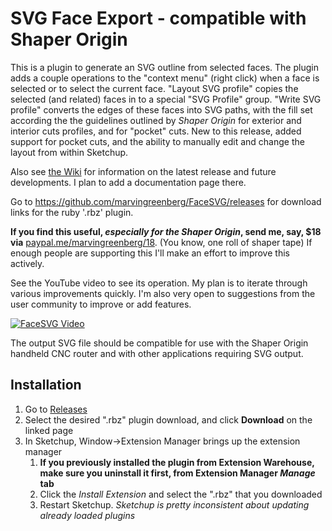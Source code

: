 # SVG Face Export - compatible with Shaper Origin

This is a plugin to generate an SVG outline from selected faces.  The plugin adds a couple operations to the "context menu" (right click) when a face is selected or to select the current face. "Layout SVG profile" copies the selected (and related) faces in to a special "SVG Profile" group.  "Write SVG profile" converts the edges of these faces into SVG paths, with the fill set according the the guidelines outlined by *Shaper Origin* for exterior and interior cuts profiles, and for "pocket" cuts.  New to this release, added support for pocket cuts, and the ability to manually edit and change the layout from within Sketchup.

Also see [the Wiki](https://github.com/marvingreenberg/FaceSVG/wiki) for information on the latest release and future developments.  I plan to add a documentation page there.

Go to https://github.com/marvingreenberg/FaceSVG/releases for download links for the ruby '.rbz' plugin.

**If you find this useful, _especially for the Shaper Origin_, send me, say, $18 via** [paypal.me/marvingreenberg/18](https://paypal.me/marvingreenberg/18).  (You know, one roll of shaper tape) If enough people are supporting this I'll make an effort to improve this actively.

See the YouTube video to see its operation.  My plan is to iterate through various improvements quickly.   I'm also very open to suggestions from the user community to improve or add features.

[![FaceSVG Video](https://github.com/marvingreenberg/FaceSVG/blob/master/images/FaceSVG2.png)](https://www.youtube.com/watch?v=IQFW8jPruxM)

The output SVG file should be compatible for use with the Shaper Origin handheld CNC router and with other applications requiring SVG output.

## Installation

1. Go to [Releases](https://github.com/marvingreenberg/FaceSVG/releases)
1. Select the desired ".rbz" plugin download, and click **Download** on the linked page
1. In Sketchup, Window->Extension Manager brings up the extension manager
   1. **If you previously installed the plugin from Extension Warehouse, make sure you uninstall it first, from Extension Manager *Manage* tab**
   1. Click the *Install Extension* and select the ".rbz" that you downloaded
   1. Restart Sketchup.  *Sketchup is pretty inconsistent about updating already loaded plugins*
